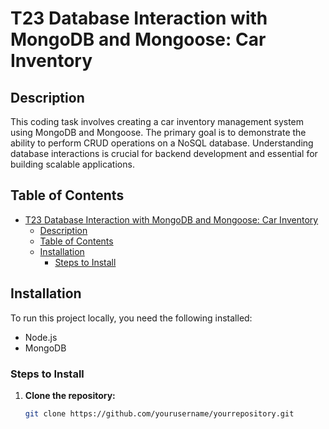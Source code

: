# T23 Database Interaction with MongoDB and Mongoose: Car Inventory

## Description

This coding task involves creating a car inventory management system using MongoDB and Mongoose. The primary goal is to demonstrate the ability to perform CRUD operations on a NoSQL database. Understanding database interactions is crucial for backend development and essential for building scalable applications.

## Table of Contents

- [T23 Database Interaction with MongoDB and Mongoose: Car Inventory](#t23-database-interaction-with-mongodb-and-mongoose-car-inventory)
  - [Description](#description)
  - [Table of Contents](#table-of-contents)
  - [Installation](#installation)
    - [Steps to Install](#steps-to-install)

## Installation

To run this project locally, you need the following installed:

- Node.js
- MongoDB

### Steps to Install

1. **Clone the repository:**

   ```sh
   git clone https://github.com/yourusername/yourrepository.git
